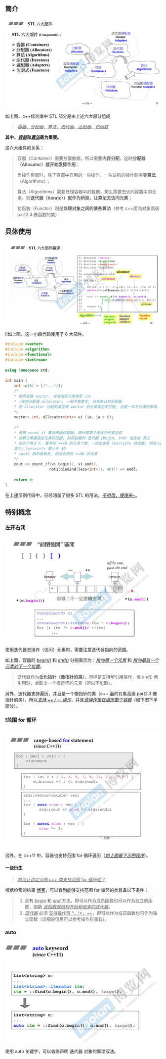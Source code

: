 ## 简介

![1679882622459](image/1679882622459.png)

如上图，c++标准库中 STL 部分是由上述六大部分组成

> <u>*容器、分配器、算法、迭代器、适配器、仿函数*</u>

**其中，<u>*容器*</u>和<u>*算法*</u>最为重要。**

这六大组件的关系：

> 容器（Container）需要放置数据，所以需要**内存分配**，这时**分配器（Allocator）就开始发挥作用**；
>
> 当操作容器时，除了容器中自带的一些操作，一些进阶的操作则需要**算法**（Algorithms）；
>
> 算法（Algorithms）需要处理容器中的数据，那么需要去访问容器中的元素，则**迭代器（Iterator）就作为桥梁，让算法去访问元素**；
>
> 仿函数（Functor）则是**处理对象之间的某些算法**（参考 c++面向对象高级 part2.4.像函数的类）

## 具体使用

![1679883170474](image/1679883170474.png)

‼️如上图，这一小段代码使用了 6 大部件。

```C++
#include <vector>
#include <algorithm>
#include <functional>
#include <iostream>

using namespace std;

int main {
    int ia[6] = {/*...*/};
    /*
    * 使用容器 vector, 并且指定元素类型 int
    * ⭐️使用分配器 allocator, 一般不需要写, 会有默认的分配器
    * 若 allocator 分配的类型和 vector 的元素类型不匹配, 这是一件不合理的事情。
    */
    vector< int, allocator<int>> vi (ia, ia + 6);
    
    /*
    * 使用 count_if 算法来操作容器, 即计算某个条件的元素总和
    * 该算法需要指定元素的范围, 则将容器的 迭代器 [begin, end) 指定给 算法
    * 在这个例子下, 要寻找 >=40 的元素个数: ⭐️则去使用 less<int> 仿函数, 然后⭐️通过 bind2nd 将第二个参数绑定到 仿函数中。
    意为: less<int> 要小于 40
    * ⭐️not1 指的是取反, 则会去得到 >=40 的元素
    */
    cout << count_if(vi.begin(), vi.end(), 
                    not1(bind2nd(less<int>(), 40))) << endl;
    
    return 0;
}
```

在上述示例代码中，已经涵盖了很多 STL 的用法，<u>*不用慌，慢慢来~*</u>。



## 特别概念

### 左开右闭

![1679884201423](image/1679884201423.png)

使用迭代器去操作（访问）元素时，需要注意迭代器指向的范围。

如上图，容器的 <u>*begin()*</u> 和 <u>*end()*</u> 分别表示为：<u>*指向第一个元素*</u> 和 <u>*指向最后一个元素的下一个位置*</u>。

> 迭代器作为**泛化指针（像指针的类）**，同样是支持解引用操作，当 end() 解引用时，会取出一个很奇怪的元素（所以不能取）。

另外，迭代器支持遍历，并且是一个像指针的类（c++ 面向对象高级 part2.3.像指针的类），所以<u>*支持 ++ / -- 操作*</u>，并且<u>*该操作是在遍历整个容器*</u>（如下图下半部分）。



### ❗️范围 for 循环 

![1679884632858](image/1679884632858.png)

另外，在 c++11 中，容器也支持范围  for 循环遍历（<u>*如上图最下示例程序*</u>）。

#### 一些衍生

> <u>*如何让自定义的 c++ 类支持范围 for 循环呢？*</u>

根据检索的结果 [博客](https://zhuanlan.zhihu.com/p/351615111)，可以看到能够支持范围 for 循环的类具备以下条件：

> 1.  具有 <u>*begin*</u> 和 <u>*end*</u> 方法，即可以作为成员函数也可以作为独立的函数，函数 <u>*返回数据结构开始和结束的迭代器*</u>。
> 2.  <u>*迭代器*</u> 必须 <u>支持操作符 *，!=，++</u>，即可以作为成员函数也可作为独立函数（详细的信息可以参考操作符重载）。 

### auto

![1679884755045](image/1679884755045.png)

使用 auto 关键字，可以省略声明 迭代器 对象的繁琐写法。

